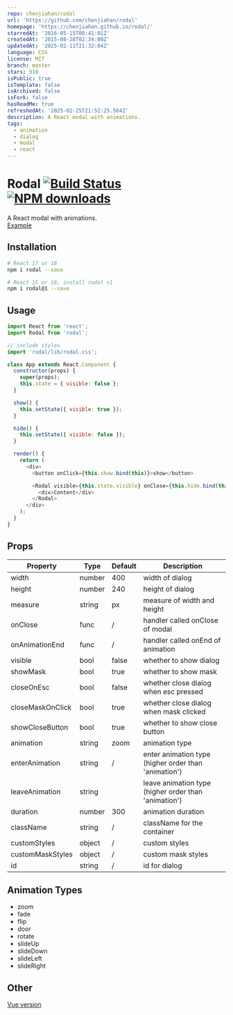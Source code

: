 ```yaml
---
repo: chenjiahan/rodal
url: 'https://github.com/chenjiahan/rodal'
homepage: 'https://chenjiahan.github.io/rodal/'
starredAt: '2016-05-15T00:41:01Z'
createdAt: '2015-08-28T02:34:00Z'
updatedAt: '2025-02-11T21:32:04Z'
language: CSS
license: MIT
branch: master
stars: 910
isPublic: true
isTemplate: false
isArchived: false
isFork: false
hasReadMe: true
refreshedAt: '2025-02-25T21:52:25.564Z'
description: A React modal with animations.
tags:
  - animation
  - dialog
  - modal
  - react
---
```


# Rodal [![Build Status](https://img.shields.io/travis/chenjiahan/rodal.svg?style=flat-square)](https://travis-ci.org/chenjiahan/rodal) [![NPM downloads](http://img.shields.io/npm/dm/rodal.svg?style=flat-square)](https://npmjs.org/package/rodal)

A React modal with animations.  
[Example](https://chenjiahan.github.io/rodal/)

## Installation

```bash
# React 17 or 18
npm i rodal --save

# React 15 or 16, install rodal v1
npm i rodal@1 --save
```

## Usage

```javascript
import React from 'react';
import Rodal from 'rodal';

// include styles
import 'rodal/lib/rodal.css';

class App extends React.Component {
  constructor(props) {
    super(props);
    this.state = { visible: false };
  }

  show() {
    this.setState({ visible: true });
  }

  hide() {
    this.setState({ visible: false });
  }

  render() {
    return (
      <div>
        <button onClick={this.show.bind(this)}>show</button>

        <Rodal visible={this.state.visible} onClose={this.hide.bind(this)}>
          <div>Content</div>
        </Rodal>
      </div>
    );
  }
}
```

## Props

| Property         | Type   | Default | Description                                          |
| ---------------- | ------ | ------- | ---------------------------------------------------- |
| width            | number | 400     | width of dialog                                      |
| height           | number | 240     | height of dialog                                     |
| measure          | string | px      | measure of width and height                          |
| onClose          | func   | /       | handler called onClose of modal                      |
| onAnimationEnd   | func   | /       | handler called onEnd of animation                    |
| visible          | bool   | false   | whether to show dialog                               |
| showMask         | bool   | true    | whether to show mask                                 |
| closeOnEsc       | bool   | false   | whether close dialog when esc pressed                |
| closeMaskOnClick | bool   | true    | whether close dialog when mask clicked               |
| showCloseButton  | bool   | true    | whether to show close button                         |
| animation        | string | zoom    | animation type                                       |
| enterAnimation   | string | /       | enter animation type (higher order than 'animation') |
| leaveAnimation   | string |         | leave animation type (higher order than 'animation') |
| duration         | number | 300     | animation duration                                   |
| className        | string | /       | className for the container                          |
| customStyles     | object | /       | custom styles                                        |
| customMaskStyles | object | /       | custom mask styles                                   |
| id               | string | /       | id for dialog                                        |

## Animation Types

- zoom
- fade
- flip
- door
- rotate
- slideUp
- slideDown
- slideLeft
- slideRight

## Other

[Vue version](https://github.com/chenjiahan/vodal)
